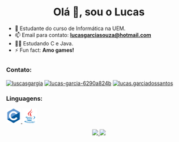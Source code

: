 <h1 align="center">Olá 👋, sou o Lucas</h1>

- 🌱 Estudante do curso de Informática na UEM.
- 📫 Email para contato: **lucasgarciasouza@hotmail.com**
- 👨‍💻 Estudando C e Java.
- ⚡ Fun fact: **Amo games!**

##
<h3 align="left">Contato:</h3>
<p align="left">
<a href="https://twitter.com/luscasgargia" target="blank"><img align="center" src="https://raw.githubusercontent.com/rahuldkjain/github-profile-readme-generator/master/src/images/icons/Social/twitter.svg" alt="luscasgargia" height="30" width="40" /></a>
<a href="https://linkedin.com/in/lucas-garcia-6290a824b" target="blank"><img align="center" src="https://raw.githubusercontent.com/rahuldkjain/github-profile-readme-generator/master/src/images/icons/Social/linked-in-alt.svg" alt="lucas-garcia-6290a824b" height="30" width="40" /></a>
<a href="https://instagram.com/lucas.garciadossantos" target="blank"><img align="center" src="https://raw.githubusercontent.com/rahuldkjain/github-profile-readme-generator/master/src/images/icons/Social/instagram.svg" alt="lucas.garciadossantos" height="30" width="40" /></a>
</p>

<h3 align="left">Linguagens:</h3>
<p align="left"> <a href="https://www.cprogramming.com/" target="_blank" rel="noreferrer"> <img src="https://raw.githubusercontent.com/devicons/devicon/master/icons/c/c-original.svg" alt="c" width="40" height="40"/> </a> <a href="https://www.java.com" target="_blank" rel="noreferrer"> <img src="https://raw.githubusercontent.com/devicons/devicon/master/icons/java/java-original.svg" alt="java" width="40" height="40"/> </a> </p>


<div align="center">
  <a href="https://github.com/lucaogarcia">
  <img height="180em" src="https://github-readme-stats.vercel.app/api?username=lucaogarcia&show_icons=true&theme=github_dark&include_all_commits=true&count_private=true"/>
  <img height="180em" src="https://github-readme-stats.vercel.app/api/top-langs/?username=lucaogarcia&layout=compact&langs_count=7&theme=github_dark"/>
</div>


